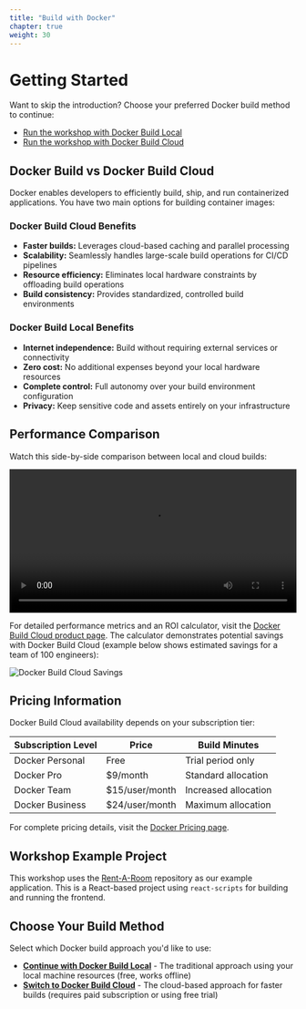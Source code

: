 ```yaml
---
title: "Build with Docker"
chapter: true
weight: 30
---
```


# Getting Started

Want to skip the introduction? Choose your preferred Docker build method to continue:

- [Run the workshop with Docker Build Local](../35_Docker_Build_Local/)
- [Run the workshop with Docker Build Cloud](../36_Docker_Build_Cloud/)

## Docker Build vs Docker Build Cloud

Docker enables developers to efficiently build, ship, and run containerized applications. You have two main options for building container images:

### Docker Build Cloud Benefits

- **Faster builds:** Leverages cloud-based caching and parallel processing
- **Scalability:** Seamlessly handles large-scale build operations for CI/CD pipelines
- **Resource efficiency:** Eliminates local hardware constraints by offloading build operations
- **Build consistency:** Provides standardized, controlled build environments

### Docker Build Local Benefits

- **Internet independence:** Build without requiring external services or connectivity
- **Zero cost:** No additional expenses beyond your local hardware resources
- **Complete control:** Full autonomy over your build environment configuration
- **Privacy:** Keep sensitive code and assets entirely on your infrastructure

## Performance Comparison

Watch this side-by-side comparison between local and cloud builds:

<video width="100%" controls>
  <source src="/images/build-cloudv-video-1080.mp4" type="video/mp4">
  Your browser does not support the video tag.
</video>

For detailed performance metrics and an ROI calculator, visit the [Docker Build Cloud product page](https://www.docker.com/products/build-cloud/). The calculator demonstrates potential savings with Docker Build Cloud (example below shows estimated savings for a team of 100 engineers):

![Docker Build Cloud Savings](/images/docker-local-v-cloud-esitmated-saving.png)

## Pricing Information

Docker Build Cloud availability depends on your subscription tier:

| Subscription Level | Price          | Build Minutes        |
| ------------------ | -------------- | -------------------- |
| Docker Personal    | Free           | Trial period only    |
| Docker Pro         | $9/month       | Standard allocation  |
| Docker Team        | $15/user/month | Increased allocation |
| Docker Business    | $24/user/month | Maximum allocation   |

For complete pricing details, visit the [Docker Pricing page](https://www.docker.com/pricing/).

## Workshop Example Project

This workshop uses the [Rent-A-Room](https://github.com/aws-samples/Rent-A-Room) repository as our example application. This is a React-based project using `react-scripts` for building and running the frontend.

## **Choose Your Build Method**

Select which Docker build approach you'd like to use:

- **[Continue with Docker Build Local](./36_Docker_Build_Local/)** - The traditional approach using your local machine resources (free, works offline)
- **[Switch to Docker Build Cloud](../36_Docker_Build_Cloud/)** - The cloud-based approach for faster builds (requires paid subscription or using free trial)

